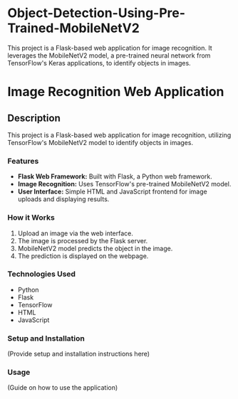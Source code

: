 # Object-Detection-Using-Pre-Trained-MobileNetV2
This project is a Flask-based web application for image recognition. It leverages the MobileNetV2 model, a pre-trained neural network from TensorFlow's Keras applications, to identify objects in images.


# Image Recognition Web Application

## Description
This project is a Flask-based web application for image recognition, utilizing TensorFlow's MobileNetV2 model to identify objects in images.

### Features
- **Flask Web Framework:** Built with Flask, a Python web framework.
- **Image Recognition:** Uses TensorFlow's pre-trained MobileNetV2 model.
- **User Interface:** Simple HTML and JavaScript frontend for image uploads and displaying results.

### How it Works
1. Upload an image via the web interface.
2. The image is processed by the Flask server.
3. MobileNetV2 model predicts the object in the image.
4. The prediction is displayed on the webpage.

### Technologies Used
- Python
- Flask
- TensorFlow
- HTML
- JavaScript

### Setup and Installation
(Provide setup and installation instructions here)

### Usage
(Guide on how to use the application)
